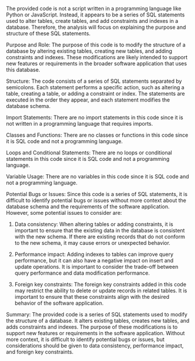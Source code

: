 The provided code is not a script written in a programming language like Python or JavaScript. Instead, it appears to be a series of SQL statements used to alter tables, create tables, and add constraints and indexes in a database. Therefore, the analysis will focus on explaining the purpose and structure of these SQL statements.

Purpose and Role:
The purpose of this code is to modify the structure of a database by altering existing tables, creating new tables, and adding constraints and indexes. These modifications are likely intended to support new features or requirements in the broader software application that uses this database.

Structure:
The code consists of a series of SQL statements separated by semicolons. Each statement performs a specific action, such as altering a table, creating a table, or adding a constraint or index. The statements are executed in the order they appear, and each statement modifies the database schema.

Import Statements:
There are no import statements in this code since it is not written in a programming language that requires imports.

Classes and Functions:
There are no classes or functions in this code since it is SQL code and not a programming language.

Loops and Conditional Statements:
There are no loops or conditional statements in this code since it is SQL code and not a programming language.

Variable Usage:
There are no variables in this code since it is SQL code and not a programming language.

Potential Bugs or Issues:
Since this code is a series of SQL statements, it is difficult to identify potential bugs or issues without more context about the database schema and the requirements of the software application. However, some potential issues to consider are:

1. Data consistency: When altering tables or adding constraints, it is important to ensure that the existing data in the database is consistent with the new schema. If there are existing records that do not conform to the new schema, it may cause errors or unexpected behavior.

2. Performance impact: Adding indexes to tables can improve query performance, but it can also have a negative impact on insert and update operations. It is important to consider the trade-off between query performance and data modification performance.

3. Foreign key constraints: The foreign key constraints added in this code may restrict the ability to delete or update records in related tables. It is important to ensure that these constraints align with the desired behavior of the software application.

Summary:
The provided code is a series of SQL statements used to modify the structure of a database. It alters existing tables, creates new tables, and adds constraints and indexes. The purpose of these modifications is to support new features or requirements in the software application. Without more context, it is difficult to identify potential bugs or issues, but considerations should be given to data consistency, performance impact, and foreign key constraints.